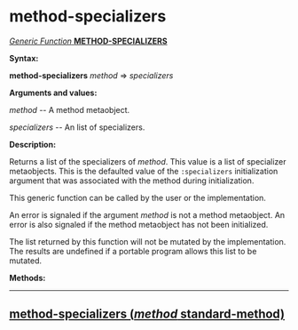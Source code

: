 method-specializers
===================

[*Generic Function* **METHOD-SPECIALIZERS**]()

**Syntax:**

**method-specializers** *method* => *specializers*

**Arguments and values:**

*method* -- A method metaobject.

*specializers* -- An list of specializers.

**Description:**

Returns a list of the specializers of *method*. This value is a list of specializer metaobjects. This is the defaulted value of the `:specializers` initialization argument that was associated with the method during initialization.

This generic function can be called by the user or the implementation.

An error is signaled if the argument *method* is not a method metaobject. An error is also signaled if the method metaobject has not been initialized.

The list returned by this function will not be mutated by the implementation. The results are undefined if a portable program allows this list to be mutated.

**Methods:**

  ----------------------------------------------------------------------------------------------
  [**method-specializers** (*method* standard-method)](method-specializers-standard-method.md)
  ----------------------------------------------------------------------------------------------



